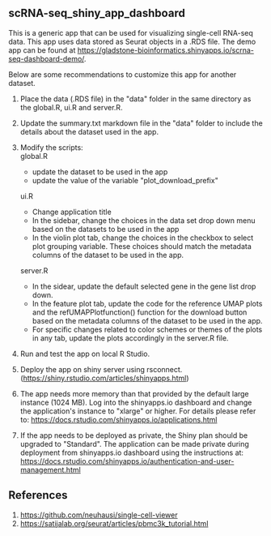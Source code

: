 ## scRNA-seq_shiny_app_dashboard

This is a generic app that can be used for visualizing single-cell RNA-seq data. This app uses data stored as Seurat objects in a .RDS file. The demo app can be found at https://gladstone-bioinformatics.shinyapps.io/scrna-seq-dashboard-demo/. 

Below are some recommendations to customize this app for another dataset.

1. Place the data (.RDS file) in the "data" folder in the same directory as the global.R, ui.R and server.R.
2. Update the summary.txt markdown file in the "data" folder to include the details about the dataset used in the app.
3. Modify the scripts:  
    global.R 
      - update the dataset to be used in the app
      - update the value of the variable "plot_download_prefix"

    ui.R
      - Change application title
      - In the sidebar, change the choices in the data set drop down menu based on the datasets to be used in the app
      - In the violin plot tab, change the choices in the checkbox to select plot grouping variable. These choices should match the metadata columns of the dataset to be used in the app.
      
    server.R
      - In the sidear, update the default selected gene in the gene list drop down.
      - In the feature plot tab, update the code for the reference UMAP plots and the refUMAPPlotfunction() function for the download button based on the metadata columns of the dataset to be used in the app.
      - For specific changes related to color schemes or themes of the plots in any tab, update the plots accordingly in the server.R file.
4. Run and test the app on local R Studio.
5. Deploy the app on shiny server using rsconnect. (https://shiny.rstudio.com/articles/shinyapps.html)
6. The app needs more memory than that provided by the default large instance (1024 MB). Log into the shinyapps.io dashboard and change the application's instance to "xlarge" or higher. For details please refer to: https://docs.rstudio.com/shinyapps.io/applications.html
7. If the app needs to be deployed as private, the Shiny plan should be upgraded to "Standard". The application can be made private during deployment from shinyapps.io dashboard using the  instructions at: https://docs.rstudio.com/shinyapps.io/authentication-and-user-management.html
 
 
## References
1. https://github.com/neuhausi/single-cell-viewer
2. https://satijalab.org/seurat/articles/pbmc3k_tutorial.html
